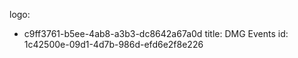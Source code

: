 logo:
  - c9ff3761-b5ee-4ab8-a3b3-dc8642a67a0d
title: DMG Events
id: 1c42500e-09d1-4d7b-986d-efd6e2f8e226
